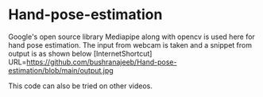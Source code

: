 # Hand-pose-estimation

Google's open source library Mediapipe along with opencv is used here for hand pose estimation. The input from webcam is taken and a snippet from output is as shown below
[InternetShortcut]
URL=https://github.com/bushranajeeb/Hand-pose-estimation/blob/main/output.jpg

This code can also be tried on other videos. 
